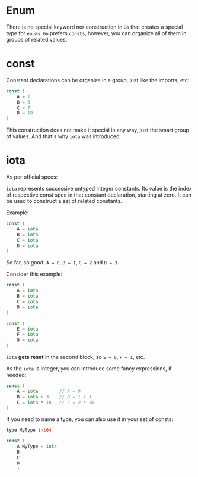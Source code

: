 # Enum

There is no special keyword nor construction in `Go` that creates a special type for `enums`. `Go` prefers `consts`, however, you can organize all of them in groups of related values.

# const

Constant declarations can be organize in a group, just like the imports, etc:

```go
const (
    A = 1
    B = 3
    C = 7
    D = 19
)
```

This construction does not make it special in any way, just the smart group of values. And that's why `iota` was introduced.

# iota

As per official specs:

`iota` represents successive untyped integer constants. Its value is the index of respective const spec in that constant declaration, starting at zero. It can be used to construct a set of related constants.

Example:

```go
const (
    A = iota
    B = iota
    C = iota
    D = iota
)
```

So far, so good: `A = 0`, `B = 1`, `C = 2` and `D = 3`.

Consider this example:

```go
const (
    A = iota
    B = iota
    C = iota
    D = iota
)

const (
    E = iota
    F = iota
    G = iota
)

```

`iota` **gets reset** in the second block, so `E = 0`, `F = 1`, etc.

As the `iota` is integer, you can introduce some fancy expressions, if needed:

```go
const (
    A = iota        // A = 0
    B = iota + 3    // B = 1 + 3
    C = iota * 10   // C = 2 * 10
)
```

If you need to name a type, you can also use it in your set of consts:

```go
type MyType int64

const (
    A MyType = iota
    B
    C
    D
    )
```


